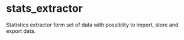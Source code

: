 # stats_extractor
Statistics extractor form set of data with possiblity to import, store and export data.

